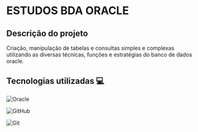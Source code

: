 # ESTUDOS BDA ORACLE

## Descrição do projeto
Criação, manipulação de tabelas e consultas simples e complexas 
utilizando as diversas técnicas, funções e estratégias do banco
de dados oracle.

## Tecnologias utilizadas 💻 
![Oracle](https://img.shields.io/badge/Oracle-F80000?style=for-the-badge&logo=Oracle&logoColor=white)

![GitHub](https://img.shields.io/badge/GitHub-100000?style=for-the-badge&logo=github&logoColor=white)

![Git](https://img.shields.io/badge/GIT-E44C30?style=for-the-badge&logo=git&logoColor=white)


 
